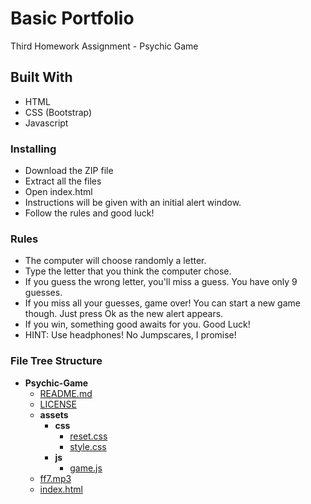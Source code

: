 
# Basic Portfolio

Third Homework Assignment - Psychic Game

## Built With

* HTML
* CSS (Bootstrap)
* Javascript

### Installing

* Download the ZIP file
* Extract all the files
* Open index.html
* Instructions will be given with an initial alert window.
* Follow the rules and good luck!

### Rules

* The computer will choose randomly a letter.
* Type the letter that you think the computer chose.
* If you guess the wrong letter, you'll miss a guess. You have only 9 guesses.
* If you miss all your guesses, game over! You can start a new game though. Just press Ok as the new alert appears.
* If you win, something good awaits for you. Good Luck!
* HINT: Use headphones! No Jumpscares, I promise!

### File Tree Structure

- __Psychic-Game__
  - [README.md](Psychic-Game/README.md)
  - [LICENSE](Psychic-Game/LICENSE)
  - __assets__
    - __css__
      - [reset.css](Psychic-Game/assets/css/reset.css)
      - [style.css](Psychic-Game/assets/css/style.css)
    - __js__
      - [game.js](Psychic-Game/assets/js/game.js)
  - [ff7.mp3](Psychic-Game/ff7.mp3)
  - [index.html](Psychic-Game/index.html)

